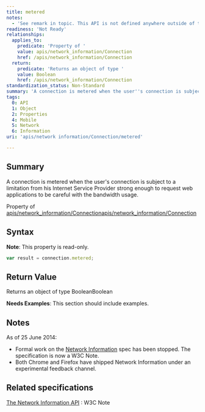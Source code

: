```yaml
---
title: metered
notes:
  - 'See remark in topic. This API is not defined anywhere outside of the Network Information API W3C Note [1]. Also, this form lacks the specifications template.'
readiness: 'Not Ready'
relationships:
  applies_to:
    predicate: 'Property of '
    value: apis/network_information/Connection
    href: /apis/network_information/Connection
  return:
    predicate: 'Returns an object of type '
    value: Boolean
    href: /apis/network_information/Connection
standardization_status: Non-Standard
summary: 'A connection is metered when the user''s connection is subject to a limitation from his Internet Service Provider strong enough to request web applications to be careful with the bandwidth usage.'
tags:
  0: API
  1: Object
  2: Properties
  4: Mobile
  5: Network
  6: Information
uri: 'apis/network information/Connection/metered'

---
```

## Summary

A connection is metered when the user's connection is subject to a limitation from his Internet Service Provider strong enough to request web applications to be careful with the bandwidth usage.

Property of [apis/network\_information/Connection](/apis/network_information/Connection)[apis/network\_information/Connection](/apis/network_information/Connection)

## Syntax

**Note**: This property is read-only.

``` js
var result = connection.metered;
```

## Return Value

Returns an object of type BooleanBoolean

**Needs Examples**: This section should include examples.

## Notes

As of 25 June 2014:

-   Formal work on the [Network Information](http://www.w3.org/TR/netinfo-api/) spec has been stopped. The specification is now a W3C Note.
-   Both Chrome and Firefox have shipped Network Information under an experimental feedback channel.

## Related specifications

[The Network Information API](http://www.w3.org/TR/netinfo-api/)
:   W3C Note
